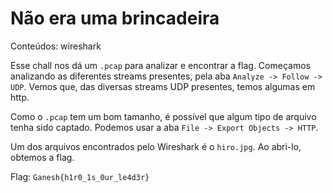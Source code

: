 # Não era uma brincadeira
Conteúdos: wireshark

Esse chall nos dá um `.pcap` para analizar e encontrar a flag. Começamos
analizando as diferentes streams presentes, pela aba `Analyze -> Follow ->
UDP`. Vemos que, das diversas streams UDP presentes, temos algumas em http.

Como o `.pcap` tem um bom tamanho, é possível que algum tipo de arquivo tenha
sido captado. Podemos usar a aba `File -> Export Objects -> HTTP`.

Um dos arquivos encontrados pelo Wireshark é o `hiro.jpg`. Ao abri-lo, obtemos
a flag.

Flag: `Ganesh{h1r0_1s_0ur_le4d3r}`
